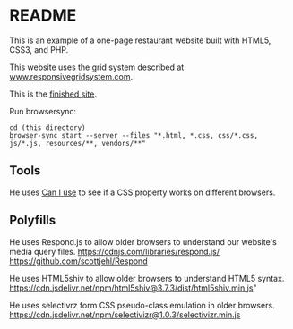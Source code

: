 # README

This is an example of a one-page restaurant website built with HTML5, CSS3, and
PHP.

This website uses the grid system described at www.responsivegridsystem.com.

This is the [finished site](http://www.webdesigncourse.co/omnifood/index.php).

Run browsersync:

    cd (this directory)
    browser-sync start --server --files "*.html, *.css, css/*.css, js/*.js, resources/**, vendors/**"


## Tools

He uses [Can I use](https://caniuse.com) to see if a CSS property works on different browsers.

## Polyfills

He uses Respond.js to allow older browsers to understand our website's media
query files.
https://cdnjs.com/libraries/respond.js/
https://github.com/scottjehl/Respond

He uses HTML5shiv to allow older browsers to understand HTML5 syntax.
https://cdn.jsdelivr.net/npm/html5shiv@3.7.3/dist/html5shiv.min.js"

He uses selectivrz form CSS pseudo-class emulation in older browsers.
https://cdn.jsdelivr.net/npm/selectivizr@1.0.3/selectivizr.min.js
